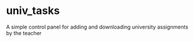 # univ_tasks
A simple control panel for adding and downloading university assignments by the teacher
